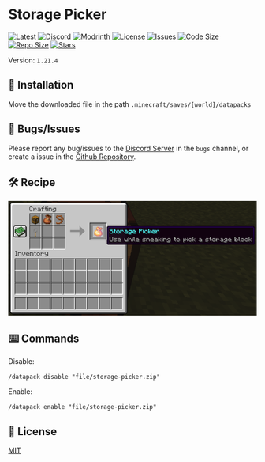 # Storage Picker

[![Latest](https://img.shields.io/github/v/release/lullaby6/storage-picker-data-pack?color=blueviolet&logo=github)](https://github.com/lullaby6/storage-picker-data-pack/releases)
[![Discord](https://img.shields.io/discord/1327308441324097681?label=discord&color=blue&logo=discord)](https://discord.gg/5UdcDa5xNC)
[![Modrinth](https://img.shields.io/modrinth/dt/storage-picker-data-pack?label=modrinth&logo=modrinth)](https://modrinth.com/datapack/storage-picker)
[![License](https://img.shields.io/badge/license-mit-green)](https://github.com/lullaby6/storage-picker-data-pack/blob/main/LICENSE)
[![Issues](https://img.shields.io/github/issues/lullaby6/storage-picker-data-pack?color=orange&logo=github)](https://github.com/lullaby6/storage-picker-data-pack/issues)
[![Code Size](https://img.shields.io/github/languages/code-size/lullaby6/storage-picker-data-pack?color=purple&logoColor=white)](https://github.com/lullaby6/storage-picker-data-pack)
[![Repo Size](https://img.shields.io/github/repo-size/lullaby6/storage-picker-data-pack?logo=dropbox&color=red)](https://github.com/lullaby6/storage-picker-data-pack)
[![Stars](https://img.shields.io/github/stars/lullaby6/storage-picker-data-pack?logo=github&color=yellow)](https://github.com/lullaby6/chest-picker-data-pack/stargazers)

Version: `1.21.4`

## 📂 Installation

Move the downloaded file in the path `.minecraft/saves/[world]/datapacks`

## 👾 Bugs/Issues

Please report any bug/issues to the [Discord Server](https://discord.gg/5UdcDa5xNC) in the `bugs` channel, or create a issue in the [Github Repository](https://github.com/lullaby6/storage-picker-data-pack/issues).

## 🛠️ Recipe

![recipe](https://raw.githubusercontent.com/lullaby6/storage-picker-data-pack/refs/heads/main/images/recipe.png)

## ⌨️ Commands

Disable:

```mcfunction
/datapack disable "file/storage-picker.zip"
```

Enable:

```mcfunction
/datapack enable "file/storage-picker.zip"
```

## 🪪 License

[MIT](https://github.com/lullaby6/storage-picker-data-pack/blob/main/LICENSE)